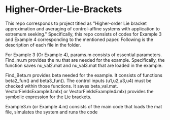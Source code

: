 # Higher-Order-Lie-Brackets
This repo corresponds to project titled as "Higher-order Lie bracket approximation and averaging of control-affine systems with application to extremum seeking." Specifically, this repo consists of codes for Example 3 and Example 4 corresponding to the mentioned paper. Following is the description of each file in the folder.

For Example 3 (Or Example 4), params.m consists of essential parameters. Find_nu.m provides the nu that are needed for the example. Specifically, the function saves nu_val2.mat and nu_val3.mat that are loaded in the example.

Find_Beta.m provides beta needed for the example. It consists of functions beta2_fun() and beta3_fun(). The control inputs (u1,u2,u3,u4) must be checked within those functions. It saves beta_val.mat. VectorFieldsExample3.mlx( or VectorFieldsExample4.mlx) provides the symbolic expression for the Lie brackets.

Example3.m (or Example 4.m) consists of the main code that loads the mat file, simulates the system and runs the code
